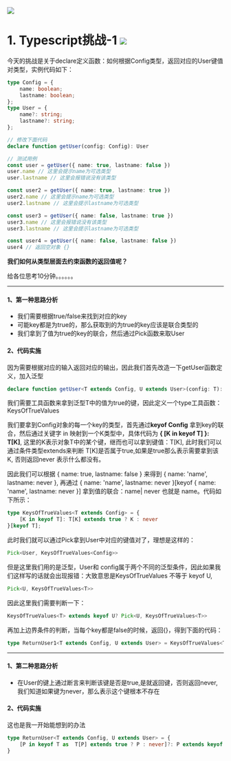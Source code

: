 <img src="https://cdn.jsdelivr.net/gh/HelloGGX/Front-End-question@master/pics/typescript-banner.png"/>

# 1. Typescript挑战-1 <img src="https://img.shields.io/badge/typescript-%E4%B8%AD%E7%BA%A7-blue"/>

今天的挑战是关于declare定义函数：如何根据Config类型，返回对应的User键值对类型，实例代码如下：

```typescript
type Config = {
    name: boolean;
    lastname: boolean;
};
type User = {
    name?: string;
    lastname?: string;
};

// 修改下面代码
declare function getUser(config: Config): User

// 测试用例
const user = getUser({ name: true, lastname: false })
user.name // 这里会提示name为可选类型
user.lastname // 这里会报错说没有该类型

const user2 = getUser({ name: true, lastname: true })
user2.name // 这里会提示name为可选类型
user2.lastname // 这里会提示lastname为可选类型

const user3 = getUser({ name: false, lastname: true })
user3.name // 这里会报错说没有该类型
user3.lastname // 这里会提示lastname为可选类型

const user4 = getUser({ name: false, lastname: false })
user4 // 返回空对象 {}

```
**我们如何从类型层面去约束函数的返回值呢？**

给各位思考10分钟。。。。。。

***
#### 1、第一种思路分析

- 我们需要根据true/false来找到对应的key
- 可能key都是为true的，那么获取到的为true的key应该是联合类型的
- 我们拿到了值为true的key的联合，然后通过Pick函数来取User

#### 2、代码实施

因为需要根据对应的输入返回对应的输出，因此我们首先改造一下getUser函数定义，加入泛型

```typescript
declare function getUser<T extends Config, U extends User>(config: T): User
```
我们需要工具函数来拿到泛型T中的值为true的键，因此定义一个type工具函数：KeysOfTrueValues

我们要拿到Config对象的每一个key的类型，首先通过**keyof Config** 拿到key的联合，然后通过关键字 in 映射到一个K类型中，具体代码为 **{ [K in keyof T] }: T[K]**, 这里的K表示对象T中的某个键，继而也可以拿到键值：T[K], 此时我们可以通过条件类型extends来判断 T[K]是否属于true,如果是true那么表示需要拿到该K, 否则返回never 表示什么都没有。

因此我们可以根据 { name: true, lastname: false } 来得到 { name: 'name', lastname: never }, 再通过 { name: 'name', lastname: never }[keyof  { name: 'name', lastname: never }] 拿到值的联合：name| never 也就是 name。代码如下所示：

```typescript
type KeysOfTrueValues<T extends Config> = {
    [K in keyof T]: T[K] extends true ? K : never
}[keyof T];
```

此时我们就可以通过Pick拿到User中对应的键值对了，理想是这样的：

```typescript
Pick<User, KeysOfTrueValues<Config>>
```
但是这里我们用的是泛型，User和 config属于两个不同的泛型条件，因此如果我们这样写的话就会出现报错：大致意思是KeysOfTrueValues<T> 不等于 keyof U,

```typescript
Pick<U, KeysOfTrueValues<T>>
```
因此这里我们需要判断一下：

```typescript
KeysOfTrueValues<T> extends keyof U? Pick<U, KeysOfTrueValues<T>>
```
再加上边界条件的判断，当每个key都是false的时候，返回{}，得到下面的代码：

```typescript
type ReturnUser1<T extends Config, U extends User> = KeysOfTrueValues<T> extends never? {}:  KeysOfTrueValues<T> extends keyof U? Pick<U, KeysOfTrueValues<T>>: {}
```

***
#### 1、第二种思路分析

- 在User的键上通过断言来判断该键是否是true,是就返回键，否则返回never, 我们知道如果键为never，那么表示这个键根本不存在


#### 2、代码实施

这也是我一开始能想到的办法

```typescript
type ReturnUser<T extends Config, U extends User> = {
    [P in keyof T as  T[P] extends true ? P : never]?: P extends keyof U? U[P]: never
}
```
